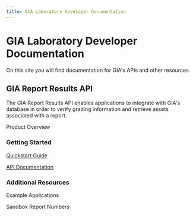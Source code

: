 ```yaml
---
title: GIA Laboratory Developer Documentation
---
```


# GIA Laboratory Developer Documentation

On this site you will find documentation for GIA's APIs and other resources.

## GIA Report Results API

The GIA Report Results API enables applications to integrate with GIA's database in order to verify grading information and retrieve assets associated with a report. 

Product Overview

### Getting Started

[Quickstart Guide](/report-results/quickstart)

[API Documentation](/report-results/docs)

### Additional Resources

Example Applications

Sandbox Report Numbers







